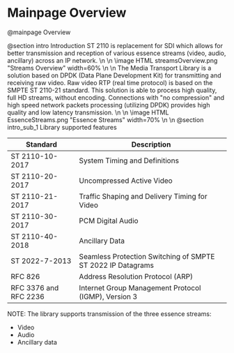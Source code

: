 # Mainpage Overview
@mainpage Overview

@section intro Introduction
ST 2110 is replacement for SDI which allows for better transmission and reception of various essence streams (video, audio, ancillary) across an IP network.
\n
\n
\image HTML streamsOverview.png "Streams Overview" width=60%
\n
\n
The Media Transport Library is a solution based on DPDK (Data Plane Development Kit) for transmitting and receiving raw video. Raw video RTP (real time protocol) is based on the SMPTE ST 2110-21 standard. This solution is able to process high quality, full HD streams, without encoding.
Connections with "no compression" and high speed network packets processing (utilizing DPDK) provides high quality and low latency transmission.
\n
\n
\image HTML EssenceStreams.png "Essence Streams" width=70%
\n
\n
@section intro_sub_1 Library supported features

Standard | Description
--- | ---
ST 2110-10-2017 |   System Timing and Definitions
ST 2110-20-2017 |   Uncompressed Active Video
ST 2110-21-2017 |   Traffic Shaping and Delivery Timing for Video
ST 2110-30-2017 |   PCM Digital Audio
ST 2110-40-2018 |   Ancillary Data
ST 2022-7-2013  |   Seamless Protection Switching of SMPTE ST 2022 IP Datagrams
RFC 826         |   Address Resolution Protocol (ARP)
RFC 3376 and RFC 2236       |   Internet Group Management Protocol (IGMP), Version 3

NOTE: The library supports transmission of the three essence streams:

* Video
* Audio
* Ancillary data
